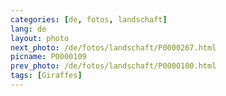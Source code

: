 ```yaml
---
categories: [de, fotos, landschaft]
lang: de
layout: photo
next_photo: /de/fotos/landschaft/P0000267.html
picname: P0000109
prev_photo: /de/fotos/landschaft/P0000100.html
tags: [Giraffes]
---
```

